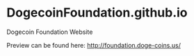 DogecoinFoundation.github.io
============================

Dogecoin Foundation Website

Preview can be found here: http://foundation.doge-coins.us/
